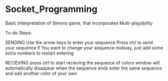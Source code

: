 # Socket_Programming
Basic Interpretation of Simons game, that incorporates Multi-playability

To-do Steps:

SENDING
  Use the arrow keys to enter your sequence
  Press ctrl to send your sequence
  if You want to change your sequence midway, just add some extra numbers to restart entering
  
RECIEVING
  press ctrl to start recieving the sequence of colors
  window will automatically disappear when the sequence ends
  enter the same sequence and add another color of your own
  
